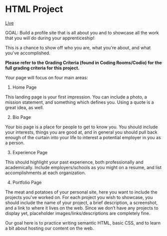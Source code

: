 # HTML Project

[Live]([https://github.com/SWE2-0-Open-8-US/html-project-NicholasBotorog#html-project](https://swe2-0-open-8-us.github.io/html-project-NicholasBotorog/))

GOAL: Build a profile site that is all about you and to showcase all the work that you will do during your apprenticeship!

This is a chance to show off who you are, what you're about, and what you've accomplished.

**Please refer to the Grading Criteria (found in Coding Rooms/Codio) for the full grading criteria for this project.**

Your page will focus on four main areas:

1. Home Page

This landing page is your first impression. You can include a photo, a mission statement, and something which defines you. Using a quote is a great idea, as well.

2. Bio Page

Your bio page is a place for people to get to know you. You should include your interests, things you are good at, and in general you should pull back enough of the curtain into your life to interest a potential employer in you as a person.

3. Experience Page

This should highlight your past experience, both professionally and academically.  Include employers/schools as you might on a resume, and list accomplishments at each organization.

4. Portfolio Page

The meat and potatoes of your personal site, here you want to include the projects you've worked on. For each project you wish to showcase, you should include the name of your project, a brief description, a screenshot, and a link to where it lives on the web. Since we don’t have any projects to display yet, placeholder images/links/descriptions are completely fine.

Our goal here is to practice writing semantic HTML, basic CSS, and to learn a bit about hosting our content on the web.
